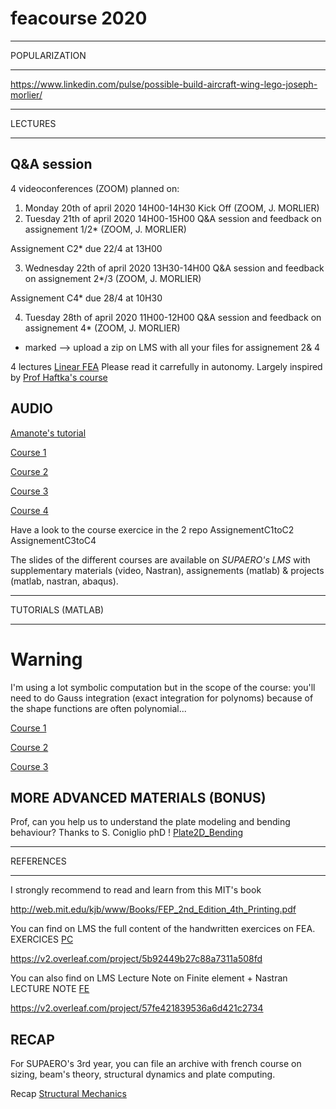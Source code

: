 # feacourse 2020

****
POPULARIZATION
****

https://www.linkedin.com/pulse/possible-build-aircraft-wing-lego-joseph-morlier/

****
LECTURES
****

## Q&A session 
4 videoconferences (ZOOM) planned on:

1. Monday 20th of april 2020 14H00-14H30 Kick Off (ZOOM, J. MORLIER) 
2. Tuesday 21th of april 2020 14H00-15H00 Q&A session and feedback on assignement 1/2* (ZOOM, J. MORLIER) 

Assignement C2* due 22/4 at 13H00

3. Wednesday 22th of april 2020 13H30-14H00  Q&A session and feedback on assignement 2*/3 (ZOOM, J. MORLIER) 

Assignement C4* due 28/4 at 10H30

4. Tuesday 28th of april 2020 11H00-12H00  Q&A session and feedback on assignement 4* (ZOOM, J. MORLIER) 

* marked --> upload a zip on LMS with all your files for assignement 2& 4

4 lectures [Linear FEA](https://github.com/jomorlier/feacourse2019/blob/master/Courses/ArchiveFEA.zip)
Please read it carrefully in autonomy. Largely inspired by [Prof Haftka's course](https://mae.ufl.edu/haftka/course.html) 


## AUDIO 

[Amanote's tutorial](https://www.youtube.com/watch?v=DvLyo9mtf3U)

[Course 1](https://github.com/jomorlier/feacourse/blob/master/Courses/Course1.md)

[Course 2](https://github.com/jomorlier/feacourse/blob/master/Courses/Course2.md)

[Course 3](https://github.com/jomorlier/feacourse/blob/master/Courses/Course3.md)

[Course 4](https://github.com/jomorlier/feacourse/blob/master/Courses/Course4.md)

Have a look to the course exercice in the 2 repo
AssignementC1toC2
AssignementC3toC4

The slides of the different courses are available on *SUPAERO's LMS* with supplementary materials (video, Nastran), assignements (matlab) & projects (matlab, nastran, abaqus).

****
TUTORIALS (MATLAB)
****

# Warning
I'm using a lot symbolic computation but in the scope of the course:
you'll need to do Gauss integration (exact integration for polynoms) because of the shape functions are often  polynomial...

[Course 1](https://github.com/jomorlier/feacourse/blob/master/Tutorials/C1_tutorial.md)

[Course 2](https://github.com/jomorlier/feacourse/blob/master/Tutorials/C2_tutorial.md)

[Course 3](https://github.com/jomorlier/feacourse/blob/master/Tutorials/C3_tutorial.md)


## MORE ADVANCED MATERIALS (BONUS)

Prof, can you help us to understand the plate modeling and bending behaviour?
Thanks to S. Coniglio phD !  [Plate2D_Bending](http://htmlpreview.github.io/?https://github.com/jomorlier/feacourse/blob/master/Plate2D_Bending/plate_el.html)

****
REFERENCES
****

I strongly recommend to read and learn from this MIT's book

http://web.mit.edu/kjb/www/Books/FEP_2nd_Edition_4th_Printing.pdf

You can find on LMS the full content of the handwritten exercices on FEA.
EXERCICES [PC](https://github.com/jomorlier/feacourse/blob/master/Courses/PC3A.pdf)

https://v2.overleaf.com/project/5b92449b27c88a7311a508fd

You can also find on LMS Lecture Note on Finite element + Nastran
LECTURE NOTE [FE](https://github.com/jomorlier/feacourse/blob/master/Courses/IntroNastran.pdf)

https://v2.overleaf.com/project/57fe421839536a6d421c2734




## RECAP

For SUPAERO's 3rd year, you can file an archive with french course on sizing, beam's theory, structural dynamics and plate computing.

Recap [Structural Mechanics](https://github.com/jomorlier/feacourse/blob/master/Courses/Recap_1A_2A_SUPAERO.zip)



